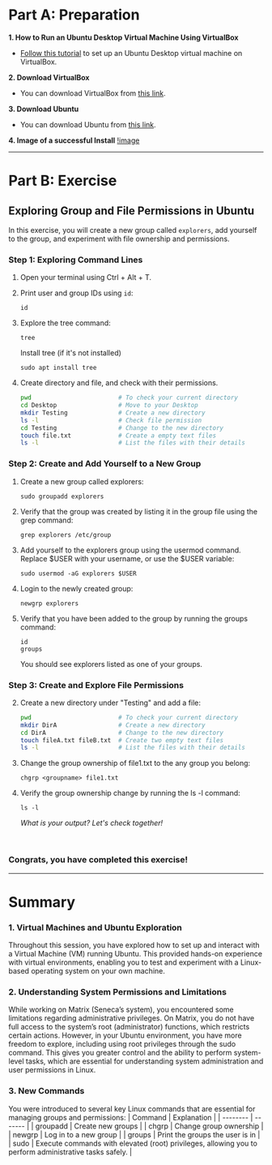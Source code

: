 # Part A: Preparation

**1. How to Run an Ubuntu Desktop Virtual Machine Using VirtualBox**  
  - [Follow this tutorial](https://ubuntu.com/tutorials/how-to-run-ubuntu-desktop-on-a-virtual-machine-using-virtualbox#1-overview) to set up an Ubuntu Desktop virtual machine on VirtualBox.

**2. Download VirtualBox**  
  - You can download VirtualBox from [this link](https://www.virtualbox.org/wiki/Downloads).

**3. Download Ubuntu**  
  - You can download Ubuntu from [this link](https://ubuntu.com/download/desktop).

**4. Image of a successful Install**
[!image]()

---

# Part B: Exercise

## Exploring Group and File Permissions in Ubuntu

In this exercise, you will create a new group called `explorers`, add yourself to the group, and experiment with file ownership and permissions.

### Step 1: Exploring Command Lines

1. Open your terminal using Ctrl + Alt + T.
2. Print user and group IDs using `id`:  
   ```
   id
   ```
3. Explore the tree command:
   ```
   tree
   ```
   Install tree (if it's not installed) 
   ```
   sudo apt install tree
   ```

4. Create directory and file, and check with their permissions.
   ```bash
   pwd                        # To check your current directory
   cd Desktop                 # Move to your Desktop
   mkdir Testing              # Create a new directory
   ls -l                      # Check file permission
   cd Testing                 # Change to the new directory
   touch file.txt             # Create a empty text files
   ls -l                      # List the files with their details
   ```

### Step 2: Create and Add Yourself to a New Group
1. Create a new group called explorers:
   ```
   sudo groupadd explorers
   ```

2. Verify that the group was created by listing it in the group file using the grep command:
   ```
   grep explorers /etc/group
   ```

3. Add yourself to the explorers group using the usermod command. Replace $USER with your username, or use the $USER variable:
   ```
   sudo usermod -aG explorers $USER
   ```
4. Login to the newly created group:
   ```
   newgrp explorers
   ```
5. Verify that you have been added to the group by running the groups command:
   ```
   id
   groups
   ```
   You should see explorers listed as one of your groups.


### Step 3: Create and Explore File Permissions

2. Create a new directory under "Testing" and add a file:
   ```bash
   pwd                        # To check your current directory
   mkdir DirA                 # Create a new directory
   cd DirA                    # Change to the new directory
   touch fileA.txt fileB.txt  # Create two empty text files
   ls -l                      # List the files with their details
   ```
   
3. Change the group ownership of file1.txt to the any group you belong:
   ```
   chgrp <groupname> file1.txt
   ```

4. Verify the group ownership change by running the ls -l command:
   ```
   ls -l
   ```
   *What is your output? Let's check together!*
  
<br>

### Congrats, you have completed this exercise!

---

# Summary
### 1. Virtual Machines and Ubuntu Exploration
Throughout this session, you have explored how to set up and interact with a Virtual Machine (VM) running Ubuntu. This provided hands-on experience with virtual environments, enabling you to test and experiment with a Linux-based operating system on your own machine.

### 2. Understanding System Permissions and Limitations
While working on Matrix (Seneca’s system), you encountered some limitations regarding administrative privileges. On Matrix, you do not have full access to the system’s root (administrator) functions, which restricts certain actions. However, in your Ubuntu environment, you have more freedom to explore, including using root privileges through the sudo command. This gives you greater control and the ability to perform system-level tasks, which are essential for understanding system administration and user permissions in Linux.

### 3. New Commands
  You were introduced to several key Linux commands that are essential for managing groups and permissions:
  | Command    | Explanation |
  | -------- | ------- |
  | groupadd  | Create new groups |
  | chgrp | Change group ownership |
  | newgrp    | Log in to a new group |
  | groups    | Print the groups the user is in |
  | sudo    | Execute commands with elevated (root) privileges, allowing you to perform administrative tasks safely. |
